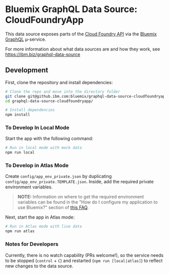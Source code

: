 # Bluemix GraphQL Data Source: CloudFoundryApp

This data source exposes parts of the [Cloud Foundry API](https://apidocs.cloudfoundry.org/253/) via the [Bluemix GraphQL](https://github.ibm.com/bluemix/graphql) µ-service.

For more information about what data sources are and how they work, see https://ibm.biz/graphql-data-source

## Development

First, clone the repository and install dependencies:

```sh
# Clone the repo and move into the directory folder
git clone git@github.ibm.com:bluemix/graphql-data-source-cloudfoundryapp.git
cd graphql-data-source-cloudfoundryapp/

# Install dependencies
npm install
```

### To Develop In Local Mode

Start the app with the following command:

```sh
# Run in local mode with mock data
npm run local
```

### To Develop in Atlas Mode

Create `config/app_env_private.json` by duplicating `config/app_env_private.TEMPLATE.json`. Inside, add the required private environment variables.

> **NOTE:** Information on where to get the required environment variables can 
> be found in the "How do I configure my application to use Bluemix?" section 
> of [this FAQ](https://ibm.biz/BdjXjr).

Next, start the app in Atlas mode:

```sh
# Run in Atlas mode with live data
npm run atlas
```

### Notes for Developers

Currently, there is no watch capability (PRs welcome!), so the service needs to be stopped (`control` + `C`) and restarted (`npm run [local|atlas]`) to reflect new changes to the data source.
